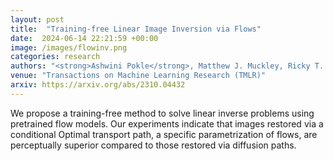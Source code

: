 ```yaml
---
layout: post
title:  "Training-free Linear Image Inversion via Flows"
date:  2024-06-14 22:21:59 +00:00
image: /images/flowinv.png
categories: research
authors: "<strong>Ashwini Pokle</strong>, Matthew J. Muckley, Ricky T. Q. Chen, Brian Karrer"
venue: "Transactions on Machine Learning Research (TMLR)"
arxiv: https://arxiv.org/abs/2310.04432
---
```

We propose a training-free method to solve linear inverse problems using pretrained flow models. Our experiments indicate that images restored via a conditional Optimal transport path, a specific parametrization of flows, are perceptually superior compared to those restored via diffusion paths.
